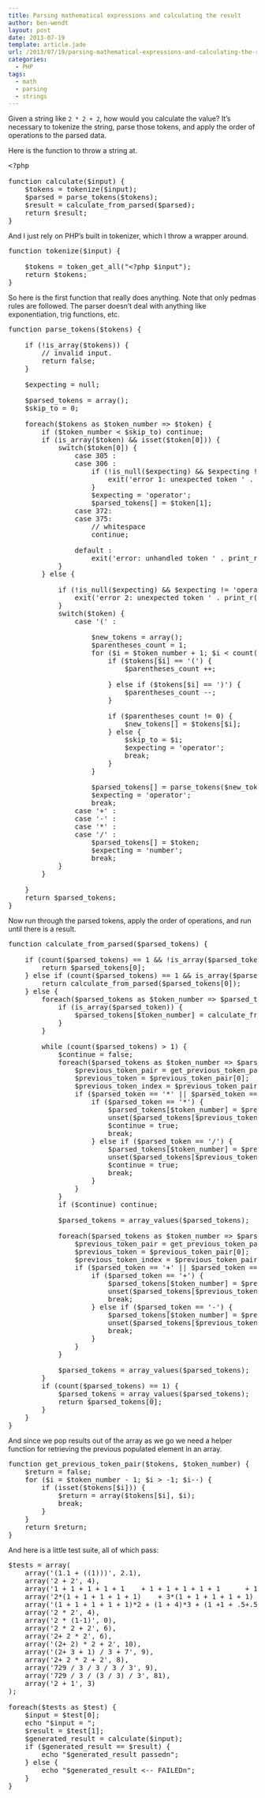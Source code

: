 ```yaml
---
title: Parsing mathematical expressions and calculating the result
author: ben-wendt
layout: post
date: 2013-07-19
template: article.jade
url: /2013/07/19/parsing-mathematical-expressions-and-calculating-the-result/
categories:
  - PHP
tags:
  - math
  - parsing
  - strings
---
```

Given a string like `2 * 2 + 2`, how would you calculate the value? It&#8217;s necessary to tokenize the string, parse those tokens, and apply the order of operations to the parsed data.

Here is the function to throw a string at.

<pre class="brush: php; title: ; notranslate" title="">&lt;?php

function calculate($input) {
	$tokens = tokenize($input);
	$parsed = parse_tokens($tokens);
	$result = calculate_from_parsed($parsed);
	return $result;
}
</pre>

And I just rely on PHP&#8217;s built in tokenizer, which I throw a wrapper around.

<pre class="brush: php; title: ; notranslate" title="">function tokenize($input) {
	
	$tokens = token_get_all("&lt;?php $input");
	return $tokens;
}
</pre>

So here is the first function that really does anything. Note that only pedmas rules are followed. The parser doesn&#8217;t deal with anything like exponentiation, trig functions, etc.

<pre class="brush: php; title: ; notranslate" title="">function parse_tokens($tokens) {
	
	if (!is_array($tokens)) {
		// invalid input.
		return false;
	}
	
	$expecting = null;
	
	$parsed_tokens = array();
	$skip_to = 0;
	
	foreach($tokens as $token_number =&gt; $token) {
		if ($token_number &lt; $skip_to) continue;
		if (is_array($token) && isset($token[0])) {
			switch($token[0]) {
				case 305 :
				case 306 :
					if (!is_null($expecting) && $expecting != 'number') {
						exit('error 1: unexpected token ' . print_r($token, true) . "nn");
					}
					$expecting = 'operator';
					$parsed_tokens[] = $token[1];
				case 372:
				case 375:
					// whitespace
					continue;
					
				default :
					exit('error: unhandled token ' . print_r($token, true) . "nn");
			}
		} else {
			
			if (!is_null($expecting) && $expecting != 'operator' && $token != '(' && $token != ')') {
				exit('error 2: unexpected token ' . print_r($token, true) . "nn");
			}
			switch($token) {
				case '(' : 
					
					$new_tokens = array();
					$parentheses_count = 1;
					for ($i = $token_number + 1; $i &lt; count($tokens); $i++) {
						if ($tokens[$i] == '(') {
							$parentheses_count ++;

						} else if ($tokens[$i] == ')') {
							$parentheses_count --;
						}
						
						if ($parentheses_count != 0) {
							$new_tokens[] = $tokens[$i];
						} else {
							$skip_to = $i;
							$expecting = 'operator';
							break;
						}
					}
					
					$parsed_tokens[] = parse_tokens($new_tokens);
					$expecting = 'operator';
					break;
				case '+' :
				case '-' :
				case '*' :
				case '/' :
					$parsed_tokens[] = $token;
					$expecting = 'number';
					break;
			}
		}
		
	}
	return $parsed_tokens;
}
</pre>

Now run through the parsed tokens, apply the order of operations, and run until there is a result.

<pre class="brush: php; title: ; notranslate" title="">function calculate_from_parsed($parsed_tokens) {

	if (count($parsed_tokens) == 1 && !is_array($parsed_tokens[0])) {
		return $parsed_tokens[0];
	} else if (count($parsed_tokens) == 1 && is_array($parsed_tokens[0])) {
		return calculate_from_parsed($parsed_tokens[0]);
	} else {
		foreach($parsed_tokens as $token_number =&gt; $parsed_token) {
			if (is_array($parsed_token)) {
				$parsed_tokens[$token_number] = calculate_from_parsed($parsed_token);
			}
		}
		
		while (count($parsed_tokens) &gt; 1) {
			$continue = false;
			foreach($parsed_tokens as $token_number =&gt; $parsed_token) {
				$previous_token_pair = get_previous_token_pair($parsed_tokens, $token_number);
				$previous_token = $previous_token_pair[0];
				$previous_token_index = $previous_token_pair[1];
				if ($parsed_token == '*' || $parsed_token == '/') {
					if ($parsed_token == '*') {
						$parsed_tokens[$token_number] = $previous_token * $parsed_tokens[$token_number + 1];
						unset($parsed_tokens[$previous_token_index], $parsed_tokens[$token_number + 1]);
						$continue = true;
						break;
					} else if ($parsed_token == '/') {
						$parsed_tokens[$token_number] = $previous_token / $parsed_tokens[$token_number + 1];
						unset($parsed_tokens[$previous_token_index], $parsed_tokens[$token_number + 1]);
						$continue = true;
						break;
					}
				}
			}
			if ($continue) continue;
			
			$parsed_tokens = array_values($parsed_tokens);
			
			foreach($parsed_tokens as $token_number =&gt; $parsed_token) {
				$previous_token_pair = get_previous_token_pair($parsed_tokens, $token_number);
				$previous_token = $previous_token_pair[0];
				$previous_token_index = $previous_token_pair[1];
				if ($parsed_token == '+' || $parsed_token == '-') {
					if ($parsed_token == '+') {
						$parsed_tokens[$token_number] = $previous_token + $parsed_tokens[$token_number + 1];
						unset($parsed_tokens[$previous_token_index], $parsed_tokens[$token_number + 1]);
						break;
					} else if ($parsed_token == '-') {
						$parsed_tokens[$token_number] = $previous_token - $parsed_tokens[$token_number + 1];
						unset($parsed_tokens[$previous_token_index], $parsed_tokens[$token_number + 1]);
						break;
					}
				}
			}
			
			$parsed_tokens = array_values($parsed_tokens);
		}
		if (count($parsed_tokens) == 1) {
			$parsed_tokens = array_values($parsed_tokens);
			return $parsed_tokens[0];
		}
	}
}
</pre>

And since we pop results out of the array as we go we need a helper function for retrieving the previous populated element in an array.

<pre class="brush: php; title: ; notranslate" title="">function get_previous_token_pair($tokens, $token_number) {
	$return = false;
	for ($i = $token_number - 1; $i &gt; -1; $i--) {
		if (isset($tokens[$i])) {
			$return = array($tokens[$i], $i);
			break;
		}
	}
	return $return;
}
</pre>

And here is a little test suite, all of which pass:

<pre class="brush: php; title: ; notranslate" title="">$tests = array(
	array('(1.1 + ((1)))', 2.1),
	array('2 + 2', 4),
	array('1 + 1 + 1 + 1 + 1    + 1 + 1 + 1 + 1 + 1      + 1 +1 + 1 + 1 + 1', 15),
	array('2*(1 + 1 + 1 + 1 + 1)    + 3*(1 + 1 + 1 + 1 + 1)      + 4*(1 +1 + 1 + 1 + 1)', 45),
	array('(1 + 1 + 1 + 1 + 1)*2 + (1 + 4)*3 + (1 +1 + .5+.5 + 1 + 1)*5', 50),
	array('2 * 2', 4),
	array('2 * (1-1)', 0),
	array('2 * 2 + 2', 6),
	array('2+ 2 * 2', 6),
	array('(2+ 2) * 2 + 2', 10),
	array('(2+ 3 + 1) / 3 + 7', 9),
	array('2+ 2 * 2 + 2', 8),
	array('729 / 3 / 3 / 3 / 3', 9),
	array('729 / 3 / (3 / 3) / 3', 81),
	array('2 + 1', 3)
);

foreach($tests as $test) {
	$input = $test[0];
	echo "$input = ";
	$result = $test[1];
	$generated_result = calculate($input);
	if ($generated_result == $result) {
		echo "$generated_result passedn";
	} else {
		echo "$generated_result &lt;-- FAILEDn";
	}
}

</pre>

